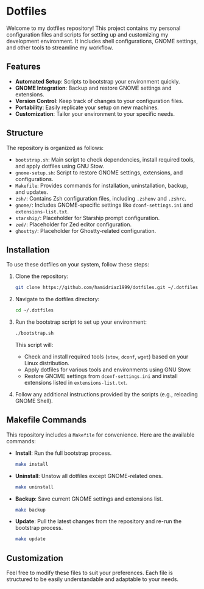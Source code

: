 # Dotfiles

Welcome to my dotfiles repository! This project contains my personal configuration files and scripts for setting up and customizing my development environment. It includes shell configurations, GNOME settings, and other tools to streamline my workflow.

## Features

- **Automated Setup**: Scripts to bootstrap your environment quickly.
- **GNOME Integration**: Backup and restore GNOME settings and extensions.
- **Version Control**: Keep track of changes to your configuration files.
- **Portability**: Easily replicate your setup on new machines.
- **Customization**: Tailor your environment to your specific needs.

## Structure

The repository is organized as follows:

- `bootstrap.sh`: Main script to check dependencies, install required tools, and apply dotfiles using GNU Stow.
- `gnome-setup.sh`: Script to restore GNOME settings, extensions, and configurations.
- `Makefile`: Provides commands for installation, uninstallation, backup, and updates.
- `zsh/`: Contains Zsh configuration files, including `.zshenv` and `.zshrc`.
- `gnome/`: Includes GNOME-specific settings like `dconf-settings.ini` and `extensions-list.txt`.
- `starship/`: Placeholder for Starship prompt configuration.
- `zed/`: Placeholder for Zed editor configuration.
- `ghostty/`: Placeholder for Ghostty-related configuration.

## Installation

To use these dotfiles on your system, follow these steps:

1. Clone the repository:

   ```bash
   git clone https://github.com/hamidriaz1999/dotfiles.git ~/.dotfiles
   ```

2. Navigate to the dotfiles directory:

   ```bash
   cd ~/.dotfiles
   ```

3. Run the bootstrap script to set up your environment:

   ```bash
   ./bootstrap.sh
   ```

   This script will:
   - Check and install required tools (`stow`, `dconf`, `wget`) based on your Linux distribution.
   - Apply dotfiles for various tools and environments using GNU Stow.
   - Restore GNOME settings from `dconf-settings.ini` and install extensions listed in `extensions-list.txt`.

4. Follow any additional instructions provided by the scripts (e.g., reloading GNOME Shell).

## Makefile Commands

This repository includes a `Makefile` for convenience. Here are the available commands:

- **Install**: Run the full bootstrap process.

  ```bash
  make install
  ```

- **Uninstall**: Unstow all dotfiles except GNOME-related ones.

  ```bash
  make uninstall
  ```

- **Backup**: Save current GNOME settings and extensions list.

  ```bash
  make backup
  ```

- **Update**: Pull the latest changes from the repository and re-run the bootstrap process.
  ```bash
  make update
  ```

## Customization

Feel free to modify these files to suit your preferences. Each file is structured to be easily understandable and adaptable to your needs.
